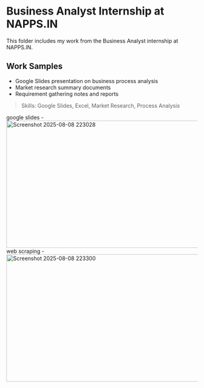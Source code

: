 # Business Analyst Internship at NAPPS.IN
This folder includes my work from the Business Analyst internship at NAPPS.IN.

## Work Samples
- Google Slides presentation on business process analysis
- Market research summary documents
- Requirement gathering notes and reports

> Skills: Google Slides, Excel, Market Research, Process Analysis

google slides -<img width="550" height="336" alt="Screenshot 2025-08-08 223028" src="https://github.com/user-attachments/assets/78f7dbcc-a6a4-4154-934c-afd0a2f9019d" />
web scraping - <img width="550" height="336" alt="Screenshot 2025-08-08 223300" src="https://github.com/user-attachments/assets/70f8ec8a-662e-4192-9c9e-73da212ad021" />
